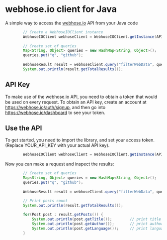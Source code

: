 # webhose.io client for Java

A simple way to access the [webhose.io](https://webhose.io) API from your Java code

```java
		// Create a WebhoseIOClient instance
		WebhoseIOClient webhoseClient = WebhoseIOClient.getInstance(API_KEY);
		
		// Create set of queries
	    Map<String, Object> queries = new HashMap<String, Object>();
	    queries.put("q", "github");
	    
		WebhoseResult result = webhoseClient.query("filterWebData", queries);
		System.out.println(result.getTotalResults());
```
## API Key

To make use of the webhose.io API, you need to obtain a token that would be
used on every request. To obtain an API key, create an account at
https://webhose.io/auth/signup, and then go into
https://webhose.io/dashboard to see your token.


## Use the API

To get started, you need to import the library, and set your access token.
(Replace YOUR_API_KEY with your actual API key).

```java
		WebhoseIOClient webhoseClient = WebhoseIOClient.getInstance(API_KEY);
```

Now you can make a request and inspect the results:

```java
		// Create set of queries
	    Map<String, Object> queries = new HashMap<String, Object>();
	    queries.put("q", "github");
	    
		WebhoseResult result = webhoseClient.query("filterWebData", queries);

		// Print posts count
		System.out.println(result.getTotalResults());
		
		for(Post post : result.getPosts()) {
			System.out.println(post.getTitle());		// print title
			System.out.println(post.getAuthor());		// print author
			System.out.println(post.getLanguage());		// print language
		}		
```
